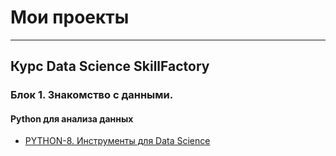 # Мои проекты 
***
## Курс Data Science SkillFactory
### Блок 1. Знакомство с данными. 
#### Python для анализа данных
* [PYTHON-8. Инструменты для Data Science](https://github.com/GalaFedorova/SkillFactory2/tree/main/SF_DST/Python-8)

